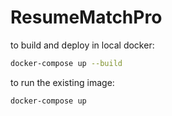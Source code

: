 # ResumeMatchPro

to build and deploy in local docker:

```bash
docker-compose up --build
```

to run the existing image:

```bash
docker-compose up
```